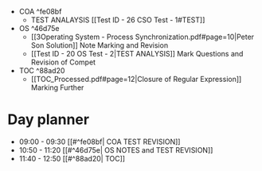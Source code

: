 
- COA ^fe08bf
	- TEST ANALAYSIS [[Test ID - 26 CSO Test - 1#TEST]]
- OS  ^46d75e
	- [[3Operating System - Process Synchronization.pdf#page=10|Peter Son Solution]] Note Marking and Revision
	- [[Test ID - 20 OS Test - 2|TEST ANALYSIS]] Mark Questions and Revision of Compet
- TOC  ^88ad20
	- [[TOC_Processed.pdf#page=12|Closure of Regular Expression]] Marking Further 
# Day planner

- 09:00 - 09:30 [[#^fe08bf| COA TEST REVISION]]
- 10:50 - 11:20 [[#^46d75e| OS NOTES and TEST REVISION]]
- 11:40 - 12:50 [[#^88ad20| TOC]]